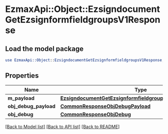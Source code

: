# EzmaxApi::Object::EzsigndocumentGetEzsignformfieldgroupsV1Response

## Load the model package
```perl
use EzmaxApi::Object::EzsigndocumentGetEzsignformfieldgroupsV1Response;
```

## Properties
Name | Type | Description | Notes
------------ | ------------- | ------------- | -------------
**m_payload** | [**EzsigndocumentGetEzsignformfieldgroupsV1ResponseMPayload**](EzsigndocumentGetEzsignformfieldgroupsV1ResponseMPayload.md) |  | 
**obj_debug_payload** | [**CommonResponseObjDebugPayload**](CommonResponseObjDebugPayload.md) |  | [optional] 
**obj_debug** | [**CommonResponseObjDebug**](CommonResponseObjDebug.md) |  | [optional] 

[[Back to Model list]](../README.md#documentation-for-models) [[Back to API list]](../README.md#documentation-for-api-endpoints) [[Back to README]](../README.md)


